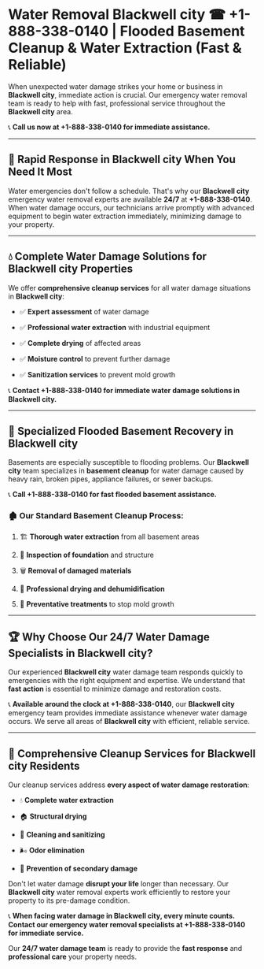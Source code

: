 # Water Removal Blackwell city ☎ +1-888-338-0140 | Flooded Basement Cleanup & Water Extraction (Fast & Reliable)

When unexpected water damage strikes your home or business in **Blackwell city**, immediate action is crucial. Our emergency water removal team is ready to help with fast, professional service throughout the **Blackwell city** area. 

📞 **Call us now at +1-888-338-0140 for immediate assistance.**
---
## 🚀 Rapid Response in Blackwell city When You Need It Most
Water emergencies don't follow a schedule. That's why our **Blackwell city** emergency water removal experts are available **24/7** at **+1-888-338-0140**. When water damage occurs, our technicians arrive promptly with advanced equipment to begin water extraction immediately, minimizing damage to your property.
---
## 💧 Complete Water Damage Solutions for Blackwell city Properties
We offer **comprehensive cleanup services** for all water damage situations in **Blackwell city**:
- ✅ **Expert assessment** of water damage  
- ✅ **Professional water extraction** with industrial equipment  
- ✅ **Complete drying** of affected areas  
- ✅ **Moisture control** to prevent further damage  
- ✅ **Sanitization services** to prevent mold growth  
📞 **Contact +1-888-338-0140 for immediate water damage solutions in Blackwell city.**
---
## 🌊 Specialized Flooded Basement Recovery in Blackwell city
Basements are especially susceptible to flooding problems. Our **Blackwell city** team specializes in **basement cleanup** for water damage caused by heavy rain, broken pipes, appliance failures, or sewer backups. 
📞 **Call +1-888-338-0140 for fast flooded basement assistance.**
### 🏚️ Our Standard Basement Cleanup Process:
1. 🏗️ **Thorough water extraction** from all basement areas  
2. 🔎 **Inspection of foundation** and structure  
3. 🗑️ **Removal of damaged materials**  
4. 💨 **Professional drying and dehumidification**  
5. 🚫 **Preventative treatments** to stop mold growth  
---
## 🏆 Why Choose Our 24/7 Water Damage Specialists in Blackwell city?
Our experienced **Blackwell city** water damage team responds quickly to emergencies with the right equipment and expertise. We understand that **fast action** is essential to minimize damage and restoration costs.
📞 **Available around the clock at +1-888-338-0140**, our **Blackwell city** emergency team provides immediate assistance whenever water damage occurs. We serve all areas of **Blackwell city** with efficient, reliable service.
---
## 🧹 Comprehensive Cleanup Services for Blackwell city Residents
Our cleanup services address **every aspect of water damage restoration**:
- 💧 **Complete water extraction**  
- 🏠 **Structural drying**  
- 🧼 **Cleaning and sanitizing**  
- 🌬️ **Odor elimination**  
- 🚫 **Prevention of secondary damage**  
Don't let water damage **disrupt your life** longer than necessary. Our **Blackwell city** water removal experts work efficiently to restore your property to its pre-damage condition.
📞 **When facing water damage in Blackwell city, every minute counts. Contact our emergency water removal specialists at +1-888-338-0140 for immediate service.**
Our **24/7 water damage team** is ready to provide the **fast response** and **professional care** your property needs.
